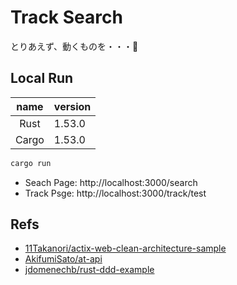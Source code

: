 # Track Search

とりあえず、動くものを・・・🌝

## Local Run

|name|version|
|:-:|:--|
|Rust|1.53.0|
|Cargo|1.53.0|

```bash
cargo run
```

* Seach Page: http://localhost:3000/search
* Track Psge: http://localhost:3000/track/test

## Refs

- [11Takanori/actix-web-clean-architecture-sample](https://github.com/11Takanori/actix-web-clean-architecture-sample)
- [AkifumiSato/at-api](https://github.com/AkifumiSato/at-api)
- [jdomenechb/rust-ddd-example](https://github.com/jdomenechb/rust-ddd-example)


